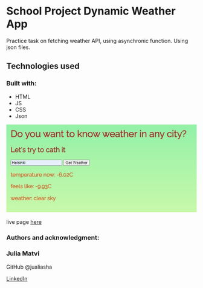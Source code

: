 # School Project Dynamic Weather App

Practice task on fetching weather API, using asynchronic function. Using json files.

## Technologies used

### Built with:

- HTML
- JS
- CSS
- Json

![Markdown Logo](Screenshot_1.jpg)

live page [here](https://public.bc.fi/s2100159/weather/)

### Authors and acknowledgment:

### Julia Matvi

GitHub @jualiasha

[LinkedIn](www.linkedin.com/in/jualiasha)
